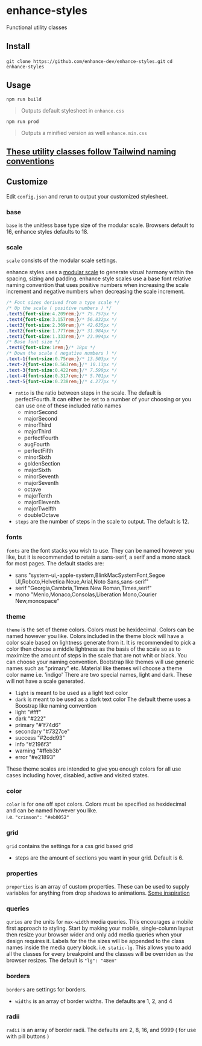 # enhance-styles
Functional utility classes

## Install
`git clone https://github.com/enhance-dev/enhance-styles.git`
`cd enhance-styles`

## Usage

`npm run build`

> Outputs default stylesheet in `enhance.css`

`npm run prod`

> Outputs a minified version as well `enhance.min.css`

## [These utility classes follow Tailwind naming conventions](https://nerdcave.com/tailwind-cheat-sheet)

## Customize

Edit `config.json` and rerun to output your customized stylesheet.

### base
`base` is the unitless base type size of the modular scale. Browsers default to 16, enhance styles defaults to 18.

### scale
`scale` consists of the modular scale settings.

enhance styles uses a [modular scale](https://www.modularscale.com/) to generate vizual harmony within the spacing, sizing and padding.
enhance style scales use a base font relative naming convention that uses positive numbers when increasing the scale increment and negative numbers when decreasing the scale increment.

 ```css
 /* Font sizes derived from a type scale */
 /* Up the scale ( positive numbers ) */
.text5{font-size:4.209rem;}/* 75.757px */ 
.text4{font-size:3.157rem;}/* 56.832px */ 
.text3{font-size:2.369rem;}/* 42.635px */ 
.text2{font-size:1.777rem;}/* 31.984px */ 
.text1{font-size:1.333rem;}/* 23.994px */ 
/* Base font size */
.text0{font-size:1rem;}/* 18px */ 
 /* Down the scale ( negative numbers ) */
.text-1{font-size:0.75rem;}/* 13.503px */ 
.text-2{font-size:0.563rem;}/* 10.13px */ 
.text-3{font-size:0.422rem;}/* 7.599px */ 
.text-4{font-size:0.317rem;}/* 5.701px */ 
.text-5{font-size:0.238rem;}/* 4.277px */
```

- `ratio` is the ratio between steps in the scale. The default is perfectFourth. It can either be set to a number of your choosing or you can use one of these included ratio names
  - minorSecond
  - majorSecond
  - minorThird
  - majorThird
  - perfectFourth
  - augFourth
  - perfectFifth
  - minorSixth
  - goldenSection
  - majorSixth
  - minorSeventh
  - majorSeventh
  - octave
  - majorTenth
  - majorEleventh
  - majorTwelfth
  - doubleOctave
- `steps` are the number of steps in the scale to output. The default is 12.
 
### fonts
`fonts` are the font stacks you wish to use. They can be named however you like, but it is recommended to retain a sans-serif, a serif and a mono stack for most pages. 
The default stacks are:
- sans "system-ui,-apple-system,BlinkMacSystemFont,Segoe UI,Roboto,Helvetica Neue,Arial,Noto Sans,sans-serif"
- serif "Georgia,Cambria,Times New Roman,Times,serif"
- mono "Menlo,Monaco,Consolas,Liberation Mono,Courier New,monospace"

### theme
`theme` is the set of theme colors. Colors must be hexidecimal. Colors can be named however you like. Colors included in the theme block will have a color scale based on lightness generate from it. It is recommended to pick a color then choose a middle lightness as the basis of the scale so as to maximize the amount of steps in the scale that are not whit or black.
You can choose your naming convention. Bootstrap like themes will use generic names such as "primary" etc. Material like themes will choose a theme color name i.e. 'indigo'
There are two special names, light and dark. These will not have a scale generated.
- `light` is meant to be used as a light text color
- `dark` is meant to be used as a dark text color
The default theme uses a Boostrap like naming convention
- light "#fff"
- dark "#222"
- primary "#1f74d6"
- secondary "#7327ce"
- success "#2cdd93"
- info "#2196f3"
- warning "#ffeb3b"
- error "#e21893"

These theme scales are intended to give you enough colors for all use cases including hover, disabled, active and visited states.

### color
`color` is for one off spot colors. Colors must be specified as hexidecimal and can be named however you like.    
i.e. `"crimson": "#eb0052"`

### grid
`grid` contains the settings for a css grid based grid
- steps are the amount of sections you want in your grid. Default is 6.

### properties
`properties` is an array of custom properties. These can be used to supply variables for anything from drop shadows to animations. [Some inspiration](https://open-props.style/) 

### queries
`quries` are the units for `max-width` media queries. This encourages a mobile first approach to styling. Start by making your mobile, single-column layout then resize your browser wider and only add media queries when your design requires it. Labels for the the sizes will be appended to the class names inside the media query block. i.e. `static-lg`. This allows you to add all the classes for every breakpoint and the classes will be overriden as the browser resizes. The default is `"lg": "48em"`

### borders
`borders` are settings for borders.
- `widths` is an array of border widths. The defaults are 1, 2, and 4

### radii
`radii` is an array of border radii. The defaults are 2, 8, 16, and 9999 ( for use with pill buttons )

